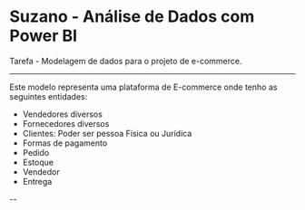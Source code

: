 # **Suzano - Análise de Dados com Power BI**

Tarefa - Modelagem de dados para o projeto de e-commerce.

---
Este modelo representa uma plataforma de E-commerce onde tenho as seguintes entidades:
- Vendedores diversos
- Fornecedores diversos
- Clientes: Poder ser pessoa Física ou Jurídica
- Formas de pagamento
- Pedido
- Estoque
- Vendedor
- Entrega

--

